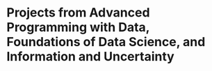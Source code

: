 # Projects from Advanced Programming with Data, Foundations of Data Science, and Information and Uncertainty 

